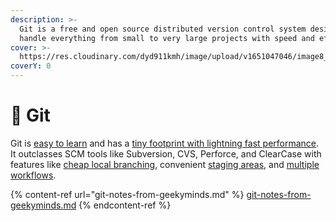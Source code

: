```yaml
---
description: >-
  Git is a free and open source distributed version control system designed to
  handle everything from small to very large projects with speed and efficiency.
cover: >-
  https://res.cloudinary.com/dyd911kmh/image/upload/v1651047046/image8_0e61d0dad8.png
coverY: 0
---
```


# 🚀 Git

Git is [easy to learn](https://git-scm.com/doc) and has a [tiny footprint with lightning fast performance](https://git-scm.com/about/small-and-fast). It outclasses SCM tools like Subversion, CVS, Perforce, and ClearCase with features like [cheap local branching](https://git-scm.com/about/branching-and-merging), convenient [staging areas](https://git-scm.com/about/staging-area), and [multiple workflows](https://git-scm.com/about/distributed).



{% content-ref url="git-notes-from-geekyminds.md" %}
[git-notes-from-geekyminds.md](git-notes-from-geekyminds.md)
{% endcontent-ref %}

